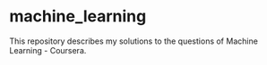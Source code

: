 # machine_learning
This repository describes my solutions to the questions of Machine Learning - Coursera.
